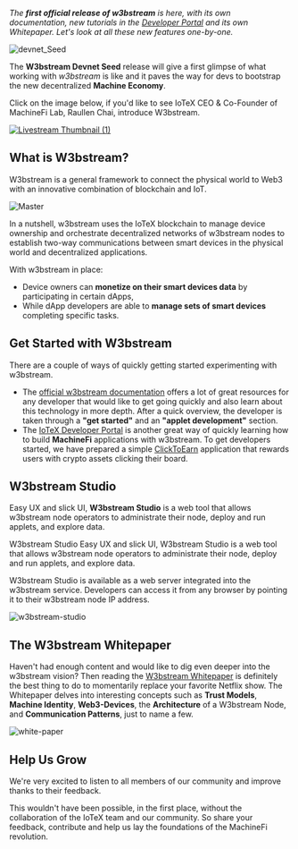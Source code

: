 *The **first official release of w3bstream** is here, with its own documentation, new tutorials in the [Developer Portal](https://developers.iotex.io/) and its own Whitepaper. Let's look at all these new features one-by-one.*


![devnet_Seed](https://user-images.githubusercontent.com/77351244/201483446-6c5bb2f3-8039-4675-b885-9b5db6e7cf1e.png)


The **W3bstream Devnet Seed** release will give a first glimpse of what working with *w3bstream* is like and it paves the way for devs to bootstrap the new  decentralized **Machine Economy**.

Click on the image below, if you'd like to see IoTeX CEO & Co-Founder of MachineFi Lab, Raullen Chai, introduce W3bstream. 





[![Livestream Thumbnail (1)](https://user-images.githubusercontent.com/77351244/201485711-4fe2d9a0-be6b-49fa-9cfc-a28d5803977d.png)](https://youtu.be/X4Zj-mc7dpU)

## What is W3bstream? 

W3bstream is a general framework to connect the physical world to Web3 with an innovative combination of blockchain and IoT.


![Master](https://user-images.githubusercontent.com/77351244/201484487-dc2a8cf6-6fed-40f2-95f5-141964d5f20e.png)



In a nutshell, w3bstream uses the IoTeX blockchain to manage device ownership and orchestrate decentralized networks of w3bstream nodes to establish two-way communications between smart devices in the physical world and decentralized applications. 

With w3bstream in place:

- Device owners can **monetize on their smart devices data** by participating in certain dApps, 
- While dApp developers are able to **manage sets of smart devices** completing specific tasks.


## Get Started with W3bstream

There are a couple of ways of quickly getting started experimenting with w3bstream.

- The [official w3bstream documentation](https://docs.w3bstream.com/) offers a lot of great resources for any developer that would like to get going quickly and also learn about this technology in more depth. After a quick overview, the developer is taken through a **"get started"** and an **"applet development"** section.
- The [IoTeX Developer Portal](https://developers.iotex.io/) is another great way of quickly learning how to build **MachineFi** applications with w3bstream. To get developers started, we have prepared a simple [ClickToEarn](https://developers.iotex.io/posts/Deploy-a-MachineFi-Dapp) application that rewards users with crypto assets clicking their board.

## W3bstream Studio

Easy UX and slick UI, **W3bstream Studio** is a web tool that allows w3bstream node operators to administrate their node, deploy and run applets, and explore data. 


W3bstream Studio
Easy UX and slick UI, W3bstream Studio is a web tool that allows w3bstream node operators to administrate their node, deploy and run applets, and explore data. 

W3bstream Studio is available as a web server integrated into the w3bstream service. Developers can access it from any browser by pointing it to their w3bstream node IP address. 


![w3bstream-studio](https://user-images.githubusercontent.com/77351244/201483865-737c1ebb-b9f4-4a4f-8843-ebc267af401c.png)


## The W3bstream Whitepaper

Haven't had enough content and would like to dig even deeper into the w3bstream vision? Then reading the [W3bstream Whitepaper](https://docsend.com/view/twtxhbzvisdye2xj) is definitely the best thing to do to momentarily replace your favorite Netflix show. The Whitepaper delves into interesting concepts such as **Trust Models**, **Machine Identity**, **Web3-Devices**, the **Architecture** of a W3bstream Node, and **Communication Patterns**, just to name a few.


![white-paper](https://user-images.githubusercontent.com/77351244/201483999-2a22850b-7938-4c0f-a528-19efa7e6926d.png)

## Help Us Grow

We're very excited to listen to all members of our community and improve thanks to their feedback.

This wouldn't have been possible, in the first place, without the collaboration of the IoTeX team and our community. So share your feedback, contribute and help us lay the foundations of the MachineFi revolution. 





















